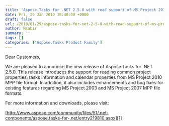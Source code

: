 ```yaml
---
title: 'Aspose.Tasks for .NET 2.5.0 with read support of MS Project 2010 MPP files and a number of improvements and bug fixes'
date: Fri, 29 Jan 2010 18:40:00 +0000
draft: false
url: /2010/01/29/aspose-tasks-for-net-2-5-0-with-read-support-of-ms-project-2010-mpp-files-and-a-number-of-improvements-and-bug-fixes/
author: Msabir
summary: ''
tags: []
categories: ['Aspose.Tasks Product Family']
---
```


Dear Customers,

We are pleased to announce the new release of Aspose.Tasks for .NET 2.5.0. This release introduces the support for reading common project properties, tasks information and calendar properties from MS Project 2010 MPP file format. In addition, it also includes enhancements and bug fixes for existing features regarding MS Project 2003 and MS Project 2007 MPP file formats.

For more information and downloads, please visit:

[http://www.aspose.com/community/files/51/.net-components/aspose.tasks-for-.net/entry219810.aspx][1]




[1]: http://www.aspose.com/community/files/51/.net-components/aspose.tasks-for-.net/entry219810.aspx




